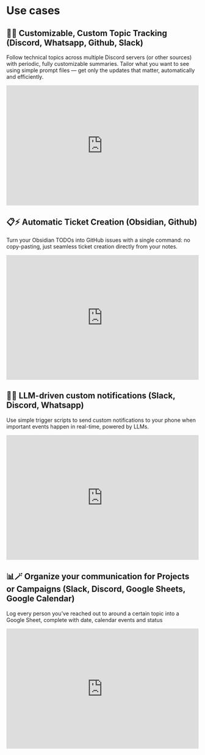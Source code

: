 # Use cases

## 🧠🔎 Customizable, Custom Topic Tracking (Discord, Whatsapp, Github, Slack)

Follow technical topics across multiple Discord servers (or other sources) with periodic, fully customizable summaries. Tailor what you want to see using simple prompt files — get only the updates that matter, automatically and efficiently.

<div style="position: relative; padding-bottom: 62.5%; height: 0;"><iframe src="https://www.loom.com/embed/d784d8afe18e41f39ee11e757a07abc7?sid=f5b4c355-63d3-49d7-b4af-708190cf017e" frameborder="0" webkitallowfullscreen mozallowfullscreen allowfullscreen style="position: absolute; top: 0; left: 0; width: 100%; height: 100%;"></iframe></div>

## 📋⚡ Automatic Ticket Creation (Obsidian, Github)

Turn your Obsidian TODOs into GitHub issues with a single command: no copy-pasting, just seamless ticket creation directly from your notes.

<div style="position: relative; padding-bottom: 64.92335437330928%; height: 0;"><iframe src="https://www.loom.com/embed/d372c5b3282343bf970c57613299ad6a?sid=23772996-8f99-42ac-bee7-dcc7d8b4fd6d" frameborder="0" webkitallowfullscreen mozallowfullscreen allowfullscreen style="position: absolute; top: 0; left: 0; width: 100%; height: 100%;"></iframe></div>

## 🔔✨ LLM-driven custom notifications (Slack, Discord, Whatsapp)

Use simple trigger scripts to send custom notifications to your phone when important events happen in real-time, powered by LLMs.

<div style="position: relative; padding-bottom: 64.92335437330928%; height: 0;"><iframe src="https://www.loom.com/embed/d372c5b3282343bf970c57613299ad6a?sid=23772996-8f99-42ac-bee7-dcc7d8b4fd6d" frameborder="0" webkitallowfullscreen mozallowfullscreen allowfullscreen style="position: absolute; top: 0; left: 0; width: 100%; height: 100%;"></iframe></div>

## 📊🪄 Organize your communication for Projects or Campaigns (Slack, Discord, Google Sheets, Google Calendar)

Log every person you’ve reached out to around a certain topic into a Google Sheet, complete with date, calendar events and status

<div style="position: relative; padding-bottom: 62.5%; height: 0;"><iframe src="https://www.loom.com/embed/4f285471edf442218dc9b8f27c03b27c?sid=55c6b73b-03ae-4586-b002-eed231f4b381" frameborder="0" webkitallowfullscreen mozallowfullscreen allowfullscreen style="position: absolute; top: 0; left: 0; width: 100%; height: 100%;"></iframe></div>
